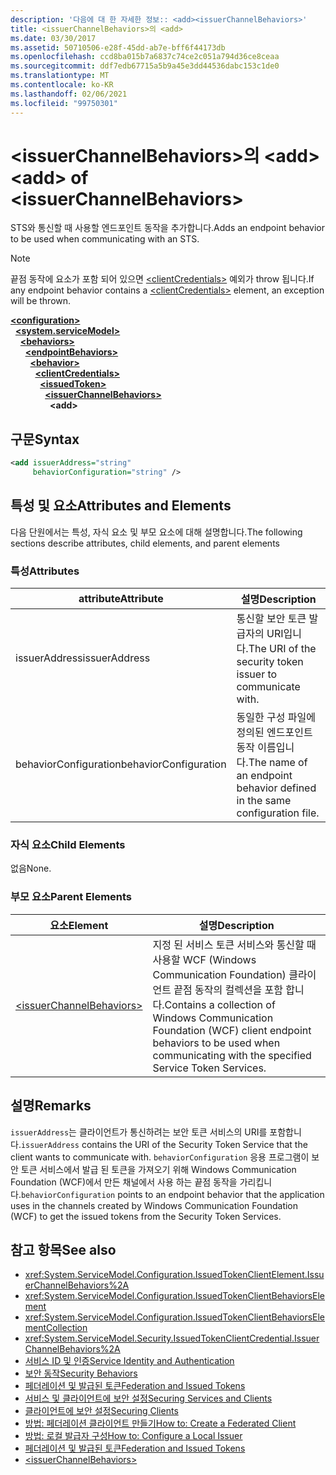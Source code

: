 ```yaml
---
description: '다음에 대 한 자세한 정보:: <add><issuerChannelBehaviors>'
title: <issuerChannelBehaviors>의 <add>
ms.date: 03/30/2017
ms.assetid: 50710506-e28f-45dd-ab7e-bff6f44173db
ms.openlocfilehash: ccd8ba015b7a6837c74ce2c051a794d36ce8ceaa
ms.sourcegitcommit: ddf7edb67715a5b9a45e3dd44536dabc153c1de0
ms.translationtype: MT
ms.contentlocale: ko-KR
ms.lasthandoff: 02/06/2021
ms.locfileid: "99750301"
---
```

# <a name="add-of-issuerchannelbehaviors"></a><span data-ttu-id="3f437-103">\<issuerChannelBehaviors>의 \<add></span><span class="sxs-lookup"><span data-stu-id="3f437-103">\<add> of \<issuerChannelBehaviors></span></span>

<span data-ttu-id="3f437-104">STS와 통신할 때 사용할 엔드포인트 동작을 추가합니다.</span><span class="sxs-lookup"><span data-stu-id="3f437-104">Adds an endpoint behavior to be used when communicating with an STS.</span></span>

> [!NOTE]
> <span data-ttu-id="3f437-105">끝점 동작에 요소가 포함 되어 있으면 [\<clientCredentials>](clientcredentials.md) 예외가 throw 됩니다.</span><span class="sxs-lookup"><span data-stu-id="3f437-105">If any endpoint behavior contains a [\<clientCredentials>](clientcredentials.md) element, an exception will be thrown.</span></span>

[**\<configuration>**](../configuration-element.md)\
&nbsp;&nbsp;[**\<system.serviceModel>**](system-servicemodel.md)\
&nbsp;&nbsp;&nbsp;&nbsp;[**\<behaviors>**](behaviors.md)\
&nbsp;&nbsp;&nbsp;&nbsp;&nbsp;&nbsp;[**\<endpointBehaviors>**](endpointbehaviors.md)\
&nbsp;&nbsp;&nbsp;&nbsp;&nbsp;&nbsp;&nbsp;&nbsp;[**\<behavior>**](behavior-of-endpointbehaviors.md)\
&nbsp;&nbsp;&nbsp;&nbsp;&nbsp;&nbsp;&nbsp;&nbsp;&nbsp;&nbsp;[**\<clientCredentials>**](clientcredentials.md)\
&nbsp;&nbsp;&nbsp;&nbsp;&nbsp;&nbsp;&nbsp;&nbsp;&nbsp;&nbsp;&nbsp;&nbsp;[**\<issuedToken>**](issuedtoken.md)\
&nbsp;&nbsp;&nbsp;&nbsp;&nbsp;&nbsp;&nbsp;&nbsp;&nbsp;&nbsp;&nbsp;&nbsp;&nbsp;&nbsp;[**\<issuerChannelBehaviors>**](issuerchannelbehaviors-element.md)\
&nbsp;&nbsp;&nbsp;&nbsp;&nbsp;&nbsp;&nbsp;&nbsp;&nbsp;&nbsp;&nbsp;&nbsp;&nbsp;&nbsp;&nbsp;&nbsp;**\<add>**  

## <a name="syntax"></a><span data-ttu-id="3f437-106">구문</span><span class="sxs-lookup"><span data-stu-id="3f437-106">Syntax</span></span>

```xml
<add issuerAddress="string"
     behaviorConfiguration="string" />
```

## <a name="attributes-and-elements"></a><span data-ttu-id="3f437-107">특성 및 요소</span><span class="sxs-lookup"><span data-stu-id="3f437-107">Attributes and Elements</span></span>

<span data-ttu-id="3f437-108">다음 단원에서는 특성, 자식 요소 및 부모 요소에 대해 설명합니다.</span><span class="sxs-lookup"><span data-stu-id="3f437-108">The following sections describe attributes, child elements, and parent elements</span></span>

### <a name="attributes"></a><span data-ttu-id="3f437-109">특성</span><span class="sxs-lookup"><span data-stu-id="3f437-109">Attributes</span></span>

|<span data-ttu-id="3f437-110">attribute</span><span class="sxs-lookup"><span data-stu-id="3f437-110">Attribute</span></span>|<span data-ttu-id="3f437-111">설명</span><span class="sxs-lookup"><span data-stu-id="3f437-111">Description</span></span>|
|---------------|-----------------|
|<span data-ttu-id="3f437-112">issuerAddress</span><span class="sxs-lookup"><span data-stu-id="3f437-112">issuerAddress</span></span>|<span data-ttu-id="3f437-113">통신할 보안 토큰 발급자의 URI입니다.</span><span class="sxs-lookup"><span data-stu-id="3f437-113">The URI of the security token issuer to communicate with.</span></span>|
|<span data-ttu-id="3f437-114">behaviorConfiguration</span><span class="sxs-lookup"><span data-stu-id="3f437-114">behaviorConfiguration</span></span>|<span data-ttu-id="3f437-115">동일한 구성 파일에 정의된 엔드포인트 동작 이름입니다.</span><span class="sxs-lookup"><span data-stu-id="3f437-115">The name of an endpoint behavior defined in the same configuration file.</span></span>|

### <a name="child-elements"></a><span data-ttu-id="3f437-116">자식 요소</span><span class="sxs-lookup"><span data-stu-id="3f437-116">Child Elements</span></span>

<span data-ttu-id="3f437-117">없음</span><span class="sxs-lookup"><span data-stu-id="3f437-117">None.</span></span>

### <a name="parent-elements"></a><span data-ttu-id="3f437-118">부모 요소</span><span class="sxs-lookup"><span data-stu-id="3f437-118">Parent Elements</span></span>

|<span data-ttu-id="3f437-119">요소</span><span class="sxs-lookup"><span data-stu-id="3f437-119">Element</span></span>|<span data-ttu-id="3f437-120">설명</span><span class="sxs-lookup"><span data-stu-id="3f437-120">Description</span></span>|
|-------------|-----------------|
|[\<issuerChannelBehaviors>](issuerchannelbehaviors-element.md)|<span data-ttu-id="3f437-121">지정 된 서비스 토큰 서비스와 통신할 때 사용할 WCF (Windows Communication Foundation) 클라이언트 끝점 동작의 컬렉션을 포함 합니다.</span><span class="sxs-lookup"><span data-stu-id="3f437-121">Contains a collection of Windows Communication Foundation (WCF) client endpoint behaviors to be used when communicating with the specified Service Token Services.</span></span>|

## <a name="remarks"></a><span data-ttu-id="3f437-122">설명</span><span class="sxs-lookup"><span data-stu-id="3f437-122">Remarks</span></span>

<span data-ttu-id="3f437-123">`issuerAddress`는 클라이언트가 통신하려는 보안 토큰 서비스의 URI를 포함합니다.</span><span class="sxs-lookup"><span data-stu-id="3f437-123">`issuerAddress` contains the URI of the Security Token Service that the client wants to communicate with.</span></span> <span data-ttu-id="3f437-124">`behaviorConfiguration` 응용 프로그램이 보안 토큰 서비스에서 발급 된 토큰을 가져오기 위해 Windows Communication Foundation (WCF)에서 만든 채널에서 사용 하는 끝점 동작을 가리킵니다.</span><span class="sxs-lookup"><span data-stu-id="3f437-124">`behaviorConfiguration` points to an endpoint behavior that the application uses in the channels created by Windows Communication Foundation (WCF) to get the issued tokens from the Security Token Services.</span></span>

## <a name="see-also"></a><span data-ttu-id="3f437-125">참고 항목</span><span class="sxs-lookup"><span data-stu-id="3f437-125">See also</span></span>

- <xref:System.ServiceModel.Configuration.IssuedTokenClientElement.IssuerChannelBehaviors%2A>
- <xref:System.ServiceModel.Configuration.IssuedTokenClientBehaviorsElement>
- <xref:System.ServiceModel.Configuration.IssuedTokenClientBehaviorsElementCollection>
- <xref:System.ServiceModel.Security.IssuedTokenClientCredential.IssuerChannelBehaviors%2A>
- [<span data-ttu-id="3f437-126">서비스 ID 및 인증</span><span class="sxs-lookup"><span data-stu-id="3f437-126">Service Identity and Authentication</span></span>](../../../wcf/feature-details/service-identity-and-authentication.md)
- [<span data-ttu-id="3f437-127">보안 동작</span><span class="sxs-lookup"><span data-stu-id="3f437-127">Security Behaviors</span></span>](../../../wcf/feature-details/security-behaviors-in-wcf.md)
- [<span data-ttu-id="3f437-128">페더레이션 및 발급된 토큰</span><span class="sxs-lookup"><span data-stu-id="3f437-128">Federation and Issued Tokens</span></span>](../../../wcf/feature-details/federation-and-issued-tokens.md)
- [<span data-ttu-id="3f437-129">서비스 및 클라이언트에 보안 설정</span><span class="sxs-lookup"><span data-stu-id="3f437-129">Securing Services and Clients</span></span>](../../../wcf/feature-details/securing-services-and-clients.md)
- [<span data-ttu-id="3f437-130">클라이언트에 보안 설정</span><span class="sxs-lookup"><span data-stu-id="3f437-130">Securing Clients</span></span>](../../../wcf/securing-clients.md)
- [<span data-ttu-id="3f437-131">방법: 페더레이션 클라이언트 만들기</span><span class="sxs-lookup"><span data-stu-id="3f437-131">How to: Create a Federated Client</span></span>](../../../wcf/feature-details/how-to-create-a-federated-client.md)
- [<span data-ttu-id="3f437-132">방법: 로컬 발급자 구성</span><span class="sxs-lookup"><span data-stu-id="3f437-132">How to: Configure a Local Issuer</span></span>](../../../wcf/feature-details/how-to-configure-a-local-issuer.md)
- [<span data-ttu-id="3f437-133">페더레이션 및 발급된 토큰</span><span class="sxs-lookup"><span data-stu-id="3f437-133">Federation and Issued Tokens</span></span>](../../../wcf/feature-details/federation-and-issued-tokens.md)
- [\<issuerChannelBehaviors>](issuerchannelbehaviors-element.md)
